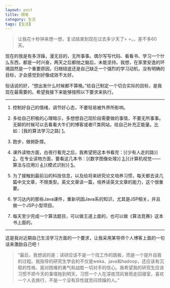 ```yaml
---
layout: post
title: 随笔
category: 生活
tags: [生活]
---
```


> 让我花十秒钟来想一想，复试结束到现在过去多少天了= =。。差不多60天。

现在的我是有多浮躁，漫无目的，无所事事。偶尔写写代码、看看书、学习一个什么东西，都是一时兴奋，两天之后都抛之脑后，未能坚持。我想，在家里安逸的环境固然是一个重要原因，归根结底还是自己缺乏一个强烈的学习动机，没有明确的目标，才会感觉到好像成效不太好。

俗话说的好，“想出发什么时候都不算晚。”给自己制定一个切合实际的目标，是我现在最需要的。希望我接下来能够按照以下要求来执行。

---

1. 控制好自己的情绪，调节好心态，不要轻易被外界所影响。

2. 多给自己积极的心理暗示，多想想自己现阶段需要做的事情，不要无所事事。无聊的时候可以去看看大牛们的博客或者IT类网站，给自己补充正能量。比如：[我的算法学习之路] [1]。

3. 跑步，做俯卧撑。

4. 课外读物方面，白夜行看完之后，我希望把这本书看完：[《少有人走的路》] [2]。在专业读物方面，要看这几本书：[《数字图像处理》] [3],[《计算机视觉——算法与应用》] [4],[《模式识别》] [5]。

5. 为了接触到最前沿的科技信息，以及给将来研究论文培养习惯，每天都去读几篇中文文章，不限类型。英文文章读一篇，培养读英文文章的能力，这个很重要。

6. 学习达内的那些Java课件，重新巩固Java系的知识，尤其是JSP相关，并且做一个JSP小型项目。

7. 每天至少完成一个算法题目，可以做王道上面的，也可以做《算法竞赛》这本书上面的。

---

这是我对近期自己生活学习方面的一个要求，让我采用某导师个人博客上面的一句话来激励自己吧！

>“最后，我想说的是：读研应该不是一个找工作的跳板，而是一个提升自我的过程。我指导的研究生学会的不仅是weka、java和hadoop，还应该有沉稳的性格、面对困难的勇气和战胜一切对手的信心。我希望我的研究生应该习惯不把今天的事情拖到明天，习惯一个人在深夜顶风冒雨走回寝室，喜欢一个人去旅行，不是一个没有异性就苦闷烦躁的人。”

[1]: http://blog.jobbole.com/67348/

[2]: http://book.douban.com/subject/1775691/

[3]: http://book.douban.com/subject/4285832/

[4]: http://book.douban.com/subject/10465997/

[5]: http://book.douban.com/subject/5250752/